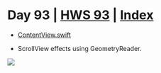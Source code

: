 # Day 93 | [HWS 93](https://www.hackingwithswift.com/100/swiftui/93) | [Index](https://github.com/JulesMoorhouse/100DaysOfSwiftUI/blob/main/README.md)

- [ContentView.swift](https://github.com/JulesMoorhouse/100DaysOfSwiftUI/blob/main/P18J%20LayoutAndGeometry/P18J%20LayoutAndGeometry/ContentView.swift)

- ScrollView effects using GeometryReader.

<img src="../Images/day93j.gif" />
